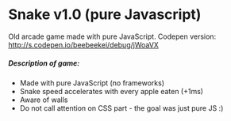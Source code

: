 # Snake v1.0 (pure Javascript)

Old arcade game made with pure JavaScript.
Codepen version: http://s.codepen.io/beebeekei/debug/jWoaVX

##### Description of game:

- Made with pure JavaScript (no frameworks)
- Snake speed accelerates with every apple eaten (+1ms)
- Aware of walls
- Do not call attention on CSS part - the goal was just pure JS :)